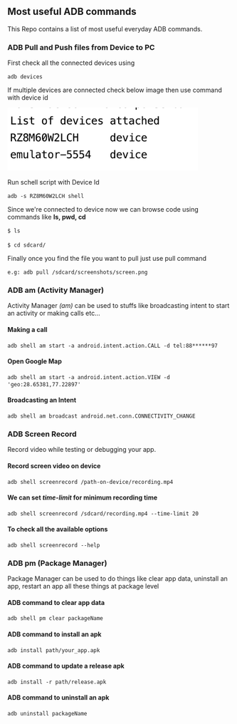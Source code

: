 ## Most useful ADB commands
This Repo contains a list of most useful everyday ADB commands. 

### ADB Pull and Push files from Device to PC

First check all the connected devices using
```
adb devices
```

If multiple devices are connected check below image then use command with device id

<img src = https://github.com/balsikandar/ADB-Commands/blob/master/assets/devices-list.png>

Run schell script with Device Id
```
adb -s RZ8M60W2LCH shell
```

Since we're connected to device now we can browse code using commands like **ls, pwd, cd**
```
$ ls

$ cd sdcard/ 
```

Finally once you find the file you want to pull just use pull command
```
e.g: adb pull /sdcard/screenshots/screen.png 
```

### ADB am (Activity Manager)
Activity Manager *(am)* can be used to stuffs like broadcasting intent to start an activity or making calls etc...

#### Making a call
```
adb shell am start -a android.intent.action.CALL -d tel:88******97
```

#### Open Google Map
```
adb shell am start -a android.intent.action.VIEW -d 'geo:28.65381,77.22897'
```

#### Broadcasting an Intent
```
adb shell am broadcast android.net.conn.CONNECTIVITY_CHANGE
```

### ADB Screen Record
Record video while testing or debugging your app.

#### Record screen video on device
```
adb shell screenrecord /path-on-device/recording.mp4
```

#### We can set *time-limit* for minimum recording time
```
adb shell screenrecord /sdcard/recording.mp4 --time-limit 20
```

#### To check all the available options
```
adb shell screenrecord --help
```

### ADB pm (Package Manager)
Package Manager can be used to do things like clear app data, uninstall an app, restart an app all these things at package level

#### ADB command to clear app data
```
adb shell pm clear packageName
```

#### ADB command to install an apk
```
adb install path/your_app.apk
```

#### ADB command to update a release apk
```
adb install -r path/release.apk
```

#### ADB command to uninstall an apk
```
adb uninstall packageName
```


